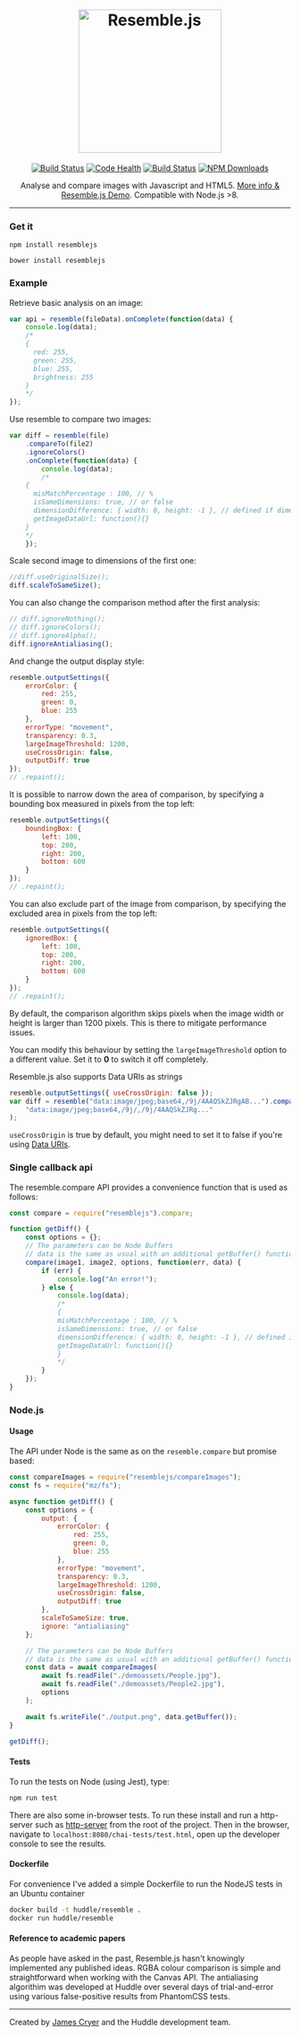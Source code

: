 <h1 align="center"><img src="https://raw.github.com/HuddleEng/Resemble.js/master/demoassets/resemble.png" alt="Resemble.js" width="256"/></h1>

<p align="center">
    <a href="https://travis-ci.org/HuddleEng/Resemble.js"><img alt="Build Status" src="https://travis-ci.org/HuddleEng/Resemble.js.svg?branch=master" /></a>
    <a href="https://app.codacy.com/app/Huddleoss/Resemble.js?utm_source=github.com&utm_medium=referral&utm_content=HuddleEng/Resemble.js&utm_campaign=badger"><img alt="Code Health" src="https://api.codacy.com/project/badge/Grade/1e0972581406417e9914bc58f57704b3" /></a>
    <a href="https://opensource.org/licenses/MIT"><img alt="Build Status" src="https://img.shields.io/badge/License-MIT-yellow.svg" /></a>
    <a href="https://www.npmjs.com/package/resemblejs"><img alt="NPM Downloads" src="https://img.shields.io/npm/dm/resemblejs.svg" /></a>
</p>

<p align="center">
  Analyse and compare images with Javascript and HTML5. <a href="http://huddleeng.github.io/Resemble.js/">More info & Resemble.js Demo</a>. Compatible with Node.js >8.
</p>

<hr />

### Get it

`npm install resemblejs`

`bower install resemblejs`

### Example

Retrieve basic analysis on an image:

```javascript
var api = resemble(fileData).onComplete(function(data) {
    console.log(data);
    /*
	{
	  red: 255,
	  green: 255,
	  blue: 255,
	  brightness: 255
	}
	*/
});
```

Use resemble to compare two images:

```javascript
var diff = resemble(file)
    .compareTo(file2)
    .ignoreColors()
    .onComplete(function(data) {
        console.log(data);
        /*
	{
	  misMatchPercentage : 100, // %
	  isSameDimensions: true, // or false
	  dimensionDifference: { width: 0, height: -1 }, // defined if dimensions are not the same
	  getImageDataUrl: function(){}
	}
	*/
    });
```

Scale second image to dimensions of the first one:

```javascript
//diff.useOriginalSize();
diff.scaleToSameSize();
```

You can also change the comparison method after the first analysis:

```javascript
// diff.ignoreNothing();
// diff.ignoreColors();
// diff.ignoreAlpha();
diff.ignoreAntialiasing();
```

And change the output display style:

```javascript
resemble.outputSettings({
    errorColor: {
        red: 255,
        green: 0,
        blue: 255
    },
    errorType: "movement",
    transparency: 0.3,
    largeImageThreshold: 1200,
    useCrossOrigin: false,
    outputDiff: true
});
// .repaint();
```

It is possible to narrow down the area of comparison, by specifying a bounding box measured in pixels from the top left:

```javascript
resemble.outputSettings({
    boundingBox: {
        left: 100,
        top: 200,
        right: 200,
        bottom: 600
    }
});
// .repaint();
```

You can also exclude part of the image from comparison, by specifying the excluded area in pixels from the top left:

```javascript
resemble.outputSettings({
    ignoredBox: {
        left: 100,
        top: 200,
        right: 200,
        bottom: 600
    }
});
// .repaint();
```

By default, the comparison algorithm skips pixels when the image width or height is larger than 1200 pixels. This is there to mitigate performance issues.

You can modify this behaviour by setting the `largeImageThreshold` option to a different value. Set it to **0** to switch it off completely.

Resemble.js also supports Data URIs as strings

```javascript
resemble.outputSettings({ useCrossOrigin: false });
var diff = resemble("data:image/jpeg;base64,/9j/4AAQSkZJRgAB...").compareTo(
    "data:image/jpeg;base64,/9j/,/9j/4AAQSkZJRg..."
);
```

`useCrossOrigin` is true by default, you might need to set it to false if you're using [Data URIs](https://developer.mozilla.org/en-US/docs/Web/HTTP/Basics_of_HTTP/Data_URIs).

### Single callback api

The resemble.compare API provides a convenience function that is used as follows:

```js
const compare = require("resemblejs").compare;

function getDiff() {
    const options = {};
    // The parameters can be Node Buffers
    // data is the same as usual with an additional getBuffer() function
    compare(image1, image2, options, function(err, data) {
        if (err) {
            console.log("An error!");
        } else {
            console.log(data);
            /*
            {
            misMatchPercentage : 100, // %
            isSameDimensions: true, // or false
            dimensionDifference: { width: 0, height: -1 }, // defined if dimensions are not the same
            getImageDataUrl: function(){}
            }
            */
        }
    });
}
```

### Node.js

#### Usage

The API under Node is the same as on the `resemble.compare` but promise based:

```js
const compareImages = require("resemblejs/compareImages");
const fs = require("mz/fs");

async function getDiff() {
    const options = {
        output: {
            errorColor: {
                red: 255,
                green: 0,
                blue: 255
            },
            errorType: "movement",
            transparency: 0.3,
            largeImageThreshold: 1200,
            useCrossOrigin: false,
            outputDiff: true
        },
        scaleToSameSize: true,
        ignore: "antialiasing"
    };

    // The parameters can be Node Buffers
    // data is the same as usual with an additional getBuffer() function
    const data = await compareImages(
        await fs.readFile("./demoassets/People.jpg"),
        await fs.readFile("./demoassets/People2.jpg"),
        options
    );

    await fs.writeFile("./output.png", data.getBuffer());
}

getDiff();
```

#### Tests

To run the tests on Node (using Jest), type:

```bash
npm run test
```

There are also some in-browser tests. To run these install and run a http-server such as [http-server](https://github.com/indexzero/http-server) from the root of the project. Then in the browser, navigate to `localhost:8080/chai-tests/test.html`, open up the developer console to see the results.

#### Dockerfile

For convenience I've added a simple Dockerfile to run the NodeJS tests in an Ubuntu container

```bash
docker build -t huddle/resemble .
docker run huddle/resemble
```

#### Reference to academic papers

As people have asked in the past, Resemble.js hasn't knowingly implemented any published ideas. RGBA colour comparison is simple and straightforward when working with the Canvas API. The antialiasing algorithim was developed at Huddle over several days of trial-and-error using various false-positive results from PhantomCSS tests.

---

Created by [James Cryer](http://github.com/jamescryer) and the Huddle development team.
